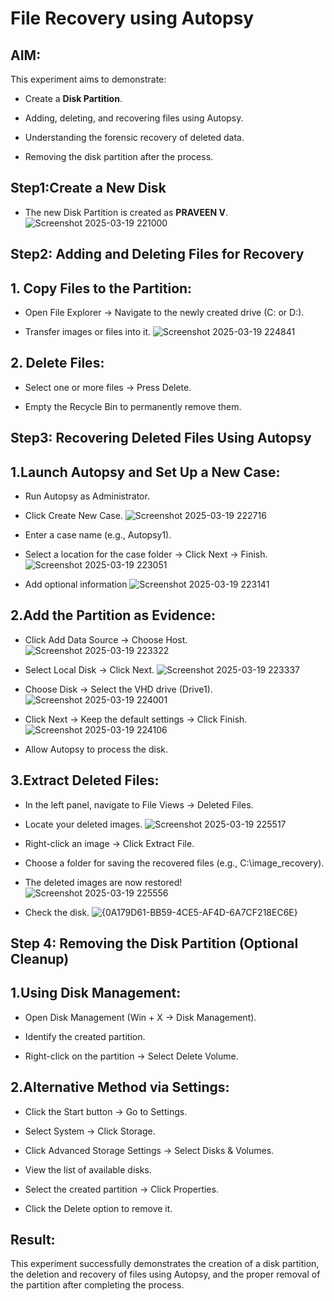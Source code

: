 # File Recovery using Autopsy

## AIM:

This experiment aims to demonstrate:

- Create a **Disk Partition**.  

- Adding, deleting, and recovering files using Autopsy.

- Understanding the forensic recovery of deleted data.

- Removing the disk partition after the process.

## Step1:Create a New Disk
  
- The new Disk Partition is created as **PRAVEEN V**.
  ![Screenshot 2025-03-19 221000](https://github.com/user-attachments/assets/9b603c47-c7da-4012-9b35-3953cfeea86c)


## Step2: Adding and Deleting Files for Recovery

## 1. Copy Files to the Partition:

- Open File Explorer → Navigate to the newly created drive (C: or D:).

- Transfer images or files into it.
![Screenshot 2025-03-19 224841](https://github.com/user-attachments/assets/b9fdc15b-f166-435b-9b0d-cd5d40da55de)



## 2. Delete Files:

- Select one or more files → Press Delete.

- Empty the Recycle Bin to permanently remove them.

## Step3: Recovering Deleted Files Using Autopsy

## 1.Launch Autopsy and Set Up a New Case:

- Run Autopsy as Administrator.

- Click Create New Case.
![Screenshot 2025-03-19 222716](https://github.com/user-attachments/assets/4028e969-add1-46c4-beb2-3f336c7dcd3d)

- Enter a case name (e.g., Autopsy1).
- Select a location for the case folder → Click Next → Finish.
  ![Screenshot 2025-03-19 223051](https://github.com/user-attachments/assets/2b476fe0-199c-4c25-96c2-63c78183bb6f)
- Add optional information
  ![Screenshot 2025-03-19 223141](https://github.com/user-attachments/assets/45ff54d1-1967-4671-8dbb-a865f55f0316)



## 2.Add the Partition as Evidence:

- Click Add Data Source → Choose Host.
   ![Screenshot 2025-03-19 223322](https://github.com/user-attachments/assets/3ad0612b-655b-406c-ab63-95912238b112)


- Select Local Disk → Click Next.
   ![Screenshot 2025-03-19 223337](https://github.com/user-attachments/assets/8ed1cda5-f34d-491b-8255-c59c62eadaa0)


- Choose Disk → Select the VHD drive (Drive1).
  ![Screenshot 2025-03-19 224001](https://github.com/user-attachments/assets/773c5a67-49c8-421c-b0be-8a19a0e173c8)


- Click Next → Keep the default settings → Click Finish.
  ![Screenshot 2025-03-19 224106](https://github.com/user-attachments/assets/3feb68c2-3a3a-4e21-b3b8-11f4dfac0990)


- Allow Autopsy to process the disk.

## 3.Extract Deleted Files:

- In the left panel, navigate to File Views → Deleted Files.

- Locate your deleted images.
  ![Screenshot 2025-03-19 225517](https://github.com/user-attachments/assets/66b60ab9-d3c0-409e-8298-e20cd4e2d9d0)


- Right-click an image → Click Extract File.

- Choose a folder for saving the recovered files (e.g., C:\image_recovery).

- The deleted images are now restored!
  ![Screenshot 2025-03-19 225556](https://github.com/user-attachments/assets/4d7bd91f-547f-4bdc-86c3-a695ab4848ad)
- Check the disk.
  ![{0A179D61-BB59-4CE5-AF4D-6A7CF218EC6E}](https://github.com/user-attachments/assets/1d889ef5-1453-4ede-90a4-78087fa8d755)
  
## Step 4: Removing the Disk Partition (Optional Cleanup)

## 1.Using Disk Management:

- Open Disk Management (Win + X → Disk Management).

- Identify the created partition.

- Right-click on the partition → Select Delete Volume.

## 2.Alternative Method via Settings:

- Click the Start button → Go to Settings.

- Select System → Click Storage.

- Click Advanced Storage Settings → Select Disks & Volumes.

- View the list of available disks.

- Select the created partition → Click Properties.

- Click the Delete option to remove it.

## Result:

This experiment successfully demonstrates the creation of a disk partition, the deletion and recovery of files using Autopsy, and the proper removal of the partition after completing the process.


  


